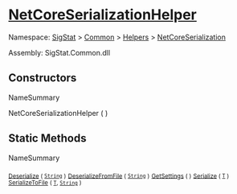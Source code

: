 # [NetCoreSerializationHelper](./NetCoreSerializationHelper.md)

Namespace: [SigStat]() > [Common](./../../README.md) > [Helpers](./../README.md) > [NetCoreSerialization](./README.md)

Assembly: SigStat.Common.dll


## Constructors

NameSummary

NetCoreSerializationHelper (  )<sub></sub>


## Static Methods

NameSummary

<sub>[Deserialize](./Methods/NetCoreSerializationHelper-100664081.md) ( [`String`](https://docs.microsoft.com/en-us/dotnet/api/System.String) )</sub><sub></sub>
<sub>[DeserializeFromFile](./Methods/NetCoreSerializationHelper-100664084.md) ( [`String`](https://docs.microsoft.com/en-us/dotnet/api/System.String) )</sub><sub></sub>
<sub>[GetSettings](./Methods/NetCoreSerializationHelper-100664080.md) (  )</sub><sub></sub>
<sub>[Serialize](./Methods/NetCoreSerializationHelper-100664082.md) ( [`T`](./NetCoreSerializationHelper.md) )</sub><sub></sub>
<sub>[SerializeToFile](./Methods/NetCoreSerializationHelper-100664083.md) ( [`T`](./NetCoreSerializationHelper.md), [`String`](https://docs.microsoft.com/en-us/dotnet/api/System.String) )</sub><sub></sub>


